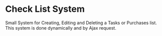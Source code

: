 # Check List System
Small System for Creating, Editing and Deleting a Tasks or Purchases list. This system is done dynamically and by Ajax request.
